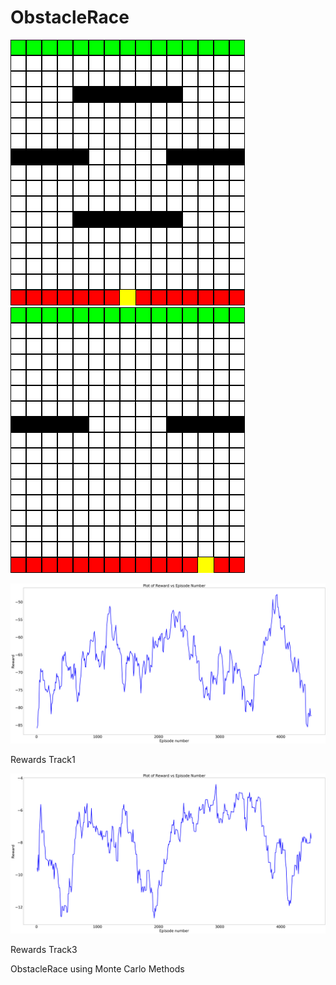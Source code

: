 # ObstacleRace
![](https://github.com/ashrayanand/ObstacleRace/blob/main/movie_track1.gif)
![](https://github.com/ashrayanand/ObstacleRace/blob/main/movie_track3.gif)


![alt text](https://github.com/ashrayanand/ObstacleRace/blob/main/reward_track1.png)

Rewards Track1

![alt text](https://github.com/ashrayanand/ObstacleRace/blob/main/reward.png)

Rewards Track3

ObstacleRace using Monte Carlo Methods
